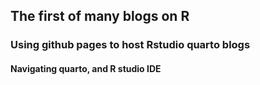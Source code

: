 ## The first of many blogs on R

### Using github pages to host Rstudio quarto blogs

#### Navigating quarto, and R studio IDE
